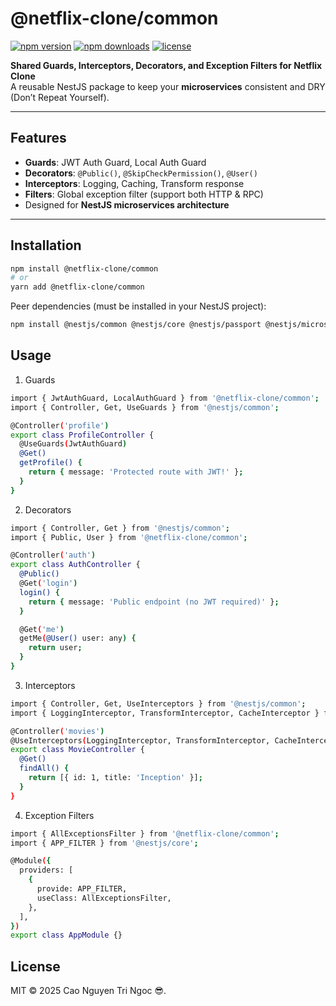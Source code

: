 # @netflix-clone/common

[![npm version](https://img.shields.io/npm/v/@netflix-clone/common.svg?color=blue&logo=npm)](https://www.npmjs.com/package/@netflix-clone/common)
[![npm downloads](https://img.shields.io/npm/dm/@netflix-clone/common.svg?color=green)](https://www.npmjs.com/package/@netflix-clone/common)
[![license](https://img.shields.io/github/license/Netflix-Nest/Netflix-Common.svg)](./LICENSE)

**Shared Guards, Interceptors, Decorators, and Exception Filters for Netflix Clone**  
A reusable NestJS package to keep your **microservices** consistent and DRY (Don’t Repeat Yourself).

---

## Features

- **Guards**: JWT Auth Guard, Local Auth Guard
- **Decorators**: `@Public()`, `@SkipCheckPermission()`, `@User()`
- **Interceptors**: Logging, Caching, Transform response
- **Filters**: Global exception filter (support both HTTP & RPC)
- Designed for **NestJS microservices architecture**

---

## Installation

```bash
npm install @netflix-clone/common
# or
yarn add @netflix-clone/common
```

Peer dependencies (must be installed in your NestJS project):

```bash
npm install @nestjs/common @nestjs/core @nestjs/passport @nestjs/microservices @nestjs/cache-manager rxjs
```

## Usage

1. Guards

```bash
import { JwtAuthGuard, LocalAuthGuard } from '@netflix-clone/common';
import { Controller, Get, UseGuards } from '@nestjs/common';

@Controller('profile')
export class ProfileController {
  @UseGuards(JwtAuthGuard)
  @Get()
  getProfile() {
    return { message: 'Protected route with JWT!' };
  }
}
```

2. Decorators

```bash
import { Controller, Get } from '@nestjs/common';
import { Public, User } from '@netflix-clone/common';

@Controller('auth')
export class AuthController {
  @Public()
  @Get('login')
  login() {
    return { message: 'Public endpoint (no JWT required)' };
  }

  @Get('me')
  getMe(@User() user: any) {
    return user;
  }
}

```

3. Interceptors

```bash
import { Controller, Get, UseInterceptors } from '@nestjs/common';
import { LoggingInterceptor, TransformInterceptor, CacheInterceptor } from '@netflix-clone/common';

@Controller('movies')
@UseInterceptors(LoggingInterceptor, TransformInterceptor, CacheInterceptor)
export class MovieController {
  @Get()
  findAll() {
    return [{ id: 1, title: 'Inception' }];
  }
}
```

4. Exception Filters

```bash
import { AllExceptionsFilter } from '@netflix-clone/common';
import { APP_FILTER } from '@nestjs/core';

@Module({
  providers: [
    {
      provide: APP_FILTER,
      useClass: AllExceptionsFilter,
    },
  ],
})
export class AppModule {}
```

## License

MIT © 2025 Cao Nguyen Tri Ngoc 😎.
